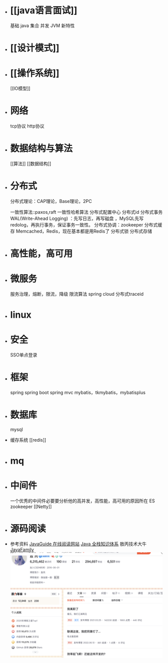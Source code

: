 - # [[java语言面试]]
  基础
  java
  集合
  并发
  JVM
  新特性
- # [[设计模式]]
- # [[操作系统]]
  [[IO模型]]
- # 网络
  tcp协议
  http协议
- # 数据结构与算法
  [[算法]]
  [[数据结构]]
- # 分布式
  分布式理论：CAP理论，Base理论，2PC
  
  一致性算法::paxos,raft
  一致性哈希算法
  分布式配置中心
  分布式id
  分布式事务
  WAL(Write-Ahead Logging) ：先写日志，再写磁盘 ，MySQL先写redolog，再执行事务，保证事务一致性。
  分布式协调：zookeeper
  分布式缓存
  Memcached，Redis，现在基本都是用Redis了
  分布式锁
  分布式存储
- # 高性能，高可用
- # 微服务
  服务治理，熔断，限流，降级
  限流算法
  spring cloud
  分布式traceid
- # linux
- # 安全
  SSO单点登录
- # 框架
  spring
  spring boot
  spring mvc
  mybatis，tkmybatis，mybatisplus
- # 数据库
  mysql
- 缓存系统
  [[redis]]
- # mq
- # 中间件
  一个优秀的中间件必要要分析他的高并发，高性能，高可用的原因所在
  ES
  zookeeper
  [[Netty]]
- # 源码阅读
- 参考资料
  [JavaGuide 在线阅读网站](https://javaguide.cn/java/basis/java-basic-questions-01.html#%E5%BF%85%E7%9C%8B%E4%B8%93%E6%A0%8F)
  [Java 全栈知识体系](https://pdai.tech/)
  敖丙技术大牛
  [JavaFamily](https://github.com/AobingJava/JavaFamily)
  ![截屏2022-06-18 下午9.35.02.png](../assets/截屏2022-06-18_下午9.35.02_1655560007620_0.png)